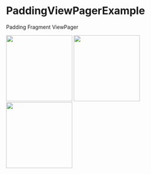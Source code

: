 # PaddingViewPagerExample
Padding Fragment ViewPager


<div>
<img src="https://user-images.githubusercontent.com/38239236/67361870-c2041580-f5a4-11e9-81b5-cc4dafc5a673.jpg" width="180"></img>
<img src="https://user-images.githubusercontent.com/38239236/67361871-c2041580-f5a4-11e9-9cdd-b1f7e6eeffc4.jpg" width="180"></img>
<img src="https://user-images.githubusercontent.com/38239236/67361873-c29cac00-f5a4-11e9-9bd7-028e4c113fbf.jpg" width="180"></img>
</div>
